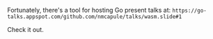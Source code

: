 Fortunately, there's a tool for hosting Go present talks at:
`https://go-talks.appspot.com/github.com/nmcapule/talks/wasm.slide#1`

Check it out.
